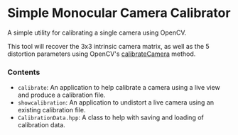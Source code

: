 Simple Monocular Camera Calibrator
==================================

A simple utility for calibrating a single camera using OpenCV.

This tool will recover the 3x3 intrinsic camera matrix, as well as the
5 distortion parameters using OpenCV's [calibrateCamera](http://docs.opencv.org/modules/calib3d/doc/camera_calibration_and_3d_reconstruction.html#calibratecamera) method.

### Contents ###

- ```calibrate```: An application to help calibrate a camera using a live view and produce a calibration file.
- ```showcalibration```: An application to undistort a live camera using an existing calibration file.
- ```CalibrationData.hpp```: A class to help with saving and loading of calibration data.
